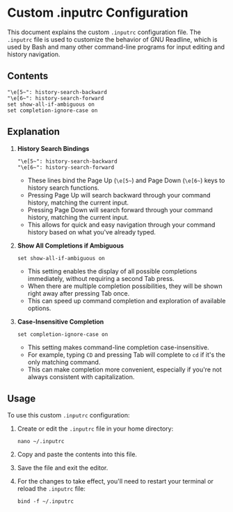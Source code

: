 # Custom .inputrc Configuration

This document explains the custom `.inputrc` configuration file. The `.inputrc` file is used to customize the behavior of GNU Readline, which is used by Bash and many other command-line programs for input editing and history navigation.

## Contents

```
"\e[5~": history-search-backward
"\e[6~": history-search-forward
set show-all-if-ambiguous on
set completion-ignore-case on
```

## Explanation

1. **History Search Bindings**
   ```
   "\e[5~": history-search-backward
   "\e[6~": history-search-forward
   ```
   - These lines bind the Page Up (`\e[5~`) and Page Down (`\e[6~`) keys to history search functions.
   - Pressing Page Up will search backward through your command history, matching the current input.
   - Pressing Page Down will search forward through your command history, matching the current input.
   - This allows for quick and easy navigation through your command history based on what you've already typed.

2. **Show All Completions if Ambiguous**
   ```
   set show-all-if-ambiguous on
   ```
   - This setting enables the display of all possible completions immediately, without requiring a second Tab press.
   - When there are multiple completion possibilities, they will be shown right away after pressing Tab once.
   - This can speed up command completion and exploration of available options.

3. **Case-Insensitive Completion**
   ```
   set completion-ignore-case on
   ```
   - This setting makes command-line completion case-insensitive.
   - For example, typing `CD` and pressing Tab will complete to `cd` if it's the only matching command.
   - This can make completion more convenient, especially if you're not always consistent with capitalization.

## Usage

To use this custom `.inputrc` configuration:

1. Create or edit the `.inputrc` file in your home directory:
   ```
   nano ~/.inputrc
   ```

2. Copy and paste the contents into this file.

3. Save the file and exit the editor.

4. For the changes to take effect, you'll need to restart your terminal or reload the `.inputrc` file:
   ```
   bind -f ~/.inputrc
   ```

